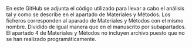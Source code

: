 En este GitHub se adjunta el código utilizado para llevar a cabo el análisis tal y como se describe en el apartado de Materiales y Métodos. 
Los ficheros corresponden al aparado de Materiales y Métodos con el mismo nombre. Dividido de igual manera que en el manuscrito por subapartados.
El apartado 4 de Materiales y Métodos no incluyen archivo puesto que no se han realizado programáticamente.
